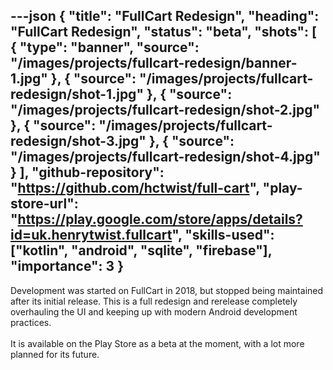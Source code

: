 ---json
{
    "title": "FullCart Redesign",
    "heading": "FullCart Redesign",
    "status": "beta",
    "shots": [
        {
            "type": "banner",
            "source": "/images/projects/fullcart-redesign/banner-1.jpg"
        },
        {
            "source": "/images/projects/fullcart-redesign/shot-1.jpg"
        },
        {
            "source": "/images/projects/fullcart-redesign/shot-2.jpg"
        },
        {
            "source": "/images/projects/fullcart-redesign/shot-3.jpg"
        },
        {
            "source": "/images/projects/fullcart-redesign/shot-4.jpg"
        }
    ],
    "github-repository": "https://github.com/hctwist/full-cart",
    "play-store-url": "https://play.google.com/store/apps/details?id=uk.henrytwist.fullcart",
    "skills-used": ["kotlin", "android", "sqlite", "firebase"],
    "importance": 3
}
---
Development was started on FullCart in 2018, but stopped being maintained after its initial release.
This is a full redesign and rerelease completely overhauling the UI and keeping up with modern Android development practices.
<br><br>
It is available on the Play Store as a beta at the moment, with a lot more planned for its future.
